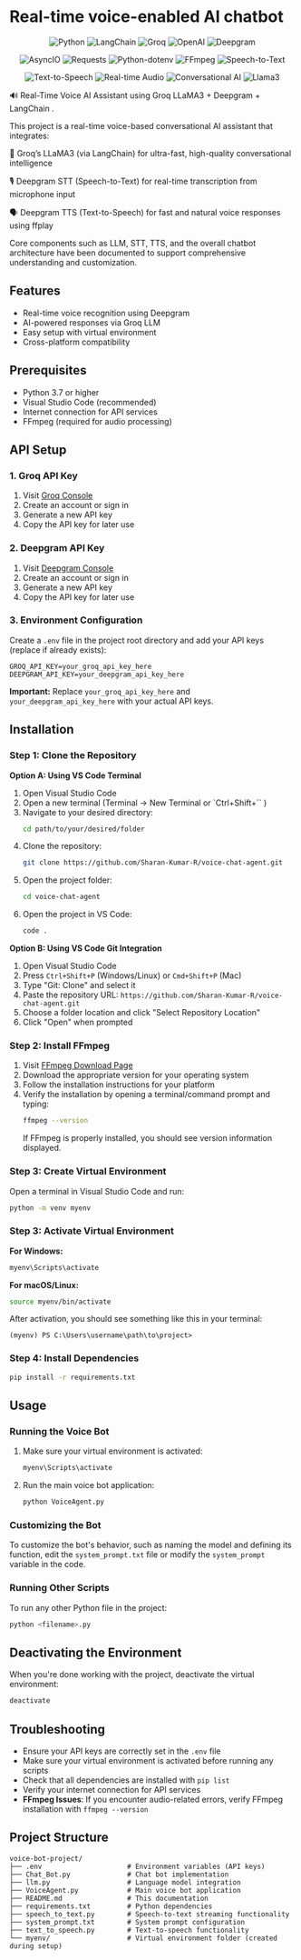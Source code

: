 # Real-time voice-enabled AI chatbot

<p align="center">
  <img src="https://img.shields.io/badge/python-3670A0?style=for-the-badge&logo=python&logoColor=ffdd54" alt="Python">
  <img src="https://img.shields.io/badge/langchain-1C3C3C?style=for-the-badge&logo=langchain&logoColor=white" alt="LangChain">
  <img src="https://img.shields.io/badge/groq-FF6600?style=for-the-badge&logo=groq&logoColor=white" alt="Groq">
  <img src="https://img.shields.io/badge/OpenAI-412991?style=for-the-badge&logo=openai&logoColor=white" alt="OpenAI">
  <img src="https://img.shields.io/badge/deepgram-13EF93?style=for-the-badge&logo=deepgram&logoColor=black" alt="Deepgram">
</p>

<p align="center">
  <img src="https://img.shields.io/badge/asyncio-306998?style=for-the-badge&logo=python&logoColor=white" alt="AsyncIO">
  <img src="https://img.shields.io/badge/requests-FF6B6B?style=for-the-badge&logo=python&logoColor=white" alt="Requests">
  <img src="https://img.shields.io/badge/dotenv-ECD53F?style=for-the-badge&logo=python&logoColor=black" alt="Python-dotenv">
  <img src="https://img.shields.io/badge/ffmpeg-007808?style=for-the-badge&logo=ffmpeg&logoColor=white" alt="FFmpeg">
  <img src="https://img.shields.io/badge/speech--to--text-4285F4?style=for-the-badge&logo=google&logoColor=white" alt="Speech-to-Text">
</p>

<p align="center">
  <img src="https://img.shields.io/badge/text--to--speech-FF4B4B?style=for-the-badge&logo=amazon-alexa&logoColor=white" alt="Text-to-Speech">
  <img src="https://img.shields.io/badge/real--time--audio-1DB954?style=for-the-badge&logo=spotify&logoColor=white" alt="Real-time Audio">
  <img src="https://img.shields.io/badge/conversational--ai-FF6F00?style=for-the-badge&logo=chatbot&logoColor=white" alt="Conversational AI">
  <img src="https://img.shields.io/badge/llama3-8B2635?style=for-the-badge&logo=meta&logoColor=white" alt="Llama3">
</p>

🔊 Real-Time Voice AI Assistant using Groq LLaMA3 + Deepgram + LangChain .

This project is a real-time voice-based conversational AI assistant that integrates:

   🧠 Groq’s LLaMA3 (via LangChain) for ultra-fast, high-quality conversational intelligence
   
   🎙️ Deepgram STT (Speech-to-Text) for real-time transcription from microphone input
   
   🗣️ Deepgram TTS (Text-to-Speech) for fast and natural voice responses using ffplay
   
Core components such as LLM, STT, TTS, and the overall chatbot architecture have been documented to support comprehensive understanding and customization.

## Features

- Real-time voice recognition using Deepgram
- AI-powered responses via Groq LLM
- Easy setup with virtual environment
- Cross-platform compatibility

## Prerequisites

- Python 3.7 or higher
- Visual Studio Code (recommended)
- Internet connection for API services
- FFmpeg (required for audio processing)

## API Setup

### 1. Groq API Key

1. Visit [Groq Console](https://console.groq.com/keys)
2. Create an account or sign in
3. Generate a new API key
4. Copy the API key for later use

### 2. Deepgram API Key

1. Visit [Deepgram Console](https://console.deepgram.com/)
2. Create an account or sign in
3. Generate a new API key
4. Copy the API key for later use

### 3. Environment Configuration

Create a `.env` file in the project root directory and add your API keys (replace if already exists):

```env
GROQ_API_KEY=your_groq_api_key_here
DEEPGRAM_API_KEY=your_deepgram_api_key_here
```

**Important:** Replace `your_groq_api_key_here` and `your_deepgram_api_key_here` with your actual API keys.

## Installation

### Step 1: Clone the Repository

**Option A: Using VS Code Terminal**
1. Open Visual Studio Code
2. Open a new terminal (Terminal → New Terminal or `Ctrl+Shift+`` )
3. Navigate to your desired directory:
   ```bash
   cd path/to/your/desired/folder
   ```
4. Clone the repository:
   ```bash
   git clone https://github.com/Sharan-Kumar-R/voice-chat-agent.git
   ```
5. Open the project folder:
   ```bash
   cd voice-chat-agent
   ```
6. Open the project in VS Code:
   ```bash
   code .
   ```

**Option B: Using VS Code Git Integration**
1. Open Visual Studio Code
2. Press `Ctrl+Shift+P` (Windows/Linux) or `Cmd+Shift+P` (Mac)
3. Type "Git: Clone" and select it
4. Paste the repository URL: `https://github.com/Sharan-Kumar-R/voice-chat-agent.git`
5. Choose a folder location and click "Select Repository Location"
6. Click "Open" when prompted

### Step 2: Install FFmpeg

1. Visit [FFmpeg Download Page](https://www.ffmpeg.org/download.html)
2. Download the appropriate version for your operating system
3. Follow the installation instructions for your platform
4. Verify the installation by opening a terminal/command prompt and typing:
   ```bash
   ffmpeg --version
   ```
   If FFmpeg is properly installed, you should see version information displayed.

### Step 3: Create Virtual Environment

Open a terminal in Visual Studio Code and run:

```bash
python -m venv myenv
```

### Step 3: Activate Virtual Environment

**For Windows:**
```bash
myenv\Scripts\activate
```

**For macOS/Linux:**
```bash
source myenv/bin/activate
```

After activation, you should see something like this in your terminal:
```
(myenv) PS C:\Users\username\path\to\project>
```

### Step 4: Install Dependencies

```bash
pip install -r requirements.txt
```

## Usage

### Running the Voice Bot

1. Make sure your virtual environment is activated:
   ```bash
   myenv\Scripts\activate
   ```

2. Run the main voice bot application:
   ```bash
   python VoiceAgent.py
   ```

### Customizing the Bot

To customize the bot's behavior, such as naming the model and defining its function, edit the `system_prompt.txt` file or modify the `system_prompt` variable in the code.

### Running Other Scripts

To run any other Python file in the project:
```bash
python <filename>.py
```

## Deactivating the Environment

When you're done working with the project, deactivate the virtual environment:

```bash
deactivate
```

## Troubleshooting

- Ensure your API keys are correctly set in the `.env` file
- Make sure your virtual environment is activated before running any scripts
- Check that all dependencies are installed with `pip list`
- Verify your internet connection for API services
- **FFmpeg Issues**: If you encounter audio-related errors, verify FFmpeg installation with `ffmpeg --version`

## Project Structure

```
voice-bot-project/
├── .env                     # Environment variables (API keys)
├── Chat_Bot.py              # Chat bot implementation
├── llm.py                   # Language model integration
├── VoiceAgent.py            # Main voice bot application
├── README.md                # This documentation
├── requirements.txt         # Python dependencies
├── speech_to_text.py        # Speech-to-text streaming functionality
├── system_prompt.txt        # System prompt configuration
├── text_to_speech.py        # Text-to-speech functionality
└── myenv/                   # Virtual environment folder (created during setup)
```
